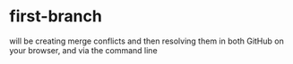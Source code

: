 # first-branch
will be creating merge conflicts and then resolving them in both GitHub on your browser, and via the command line

